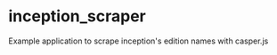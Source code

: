 inception_scraper
=================

Example application to scrape inception's edition names with casper.js
